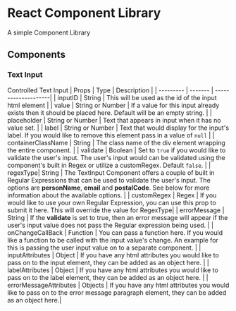 # React Component Library

A simple Component Library

## Components

### Text Input

Controlled Text Input
| Props | Type | Description |
| --------- | ------- | --------------------|
| inputID | String | This will be used as the id of the input html element |
| value | String or Number | If a value for this input already exists then it should be placed here. Default will be an empty string. |
| placeholder | String or Number | Text that appears in input when it has no value set. |
| label | String or Number | Text that would display for the input's label. If you would like to remove this element pass in a value of `null` |
| containerClassName | String | The class name of the div element wrapping the entire component. |
| validate | Boolean | Set to `true` if you would like to validate the user's input. The user's input would can be validated using the component's built in Regex or utilize a customRegex. Default `false`. |
| regexType| String | The TextInput Component offers a couple of built in Regular Expressions that can be used to validate the user's input. The options are **personName**, **email** and **postalCode**. See below for more information about the available options. |
| customRegex | Regex | If you would like to use your own Regular Expression, you can use this prop to submit it here. This will override the value for RegexType|
| errorMessage | String | If the **validate** is set to true, then an error message will appear if the user's input value does not pass the Regular expression being used. |
| onChangeCallBack | Function | You can pass a function here. If you would like a function to be called with the input value's change. An example for this is passing the user input value on to a separate component. |
| inputAttributes | Object | If you have any html attributes you would like to pass on to the input element, they can be added as an object here. |
| labelAttributes | Object | If you have any html attributes you would like to pass on to the label element, they can be added as an object here. |
| errorMessageAttributes | Objects | If you have any html attributes you would like to pass on to the error message paragraph element, they can be added as an object here.|
